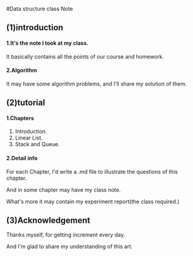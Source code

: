 #Data structure class Note
## (1)introduction
#### 1.It's the note I took at my class. 
It basically contains all the points of our course and homework.
#### 2.Algorithm
It may have some algorithm problems, and I'll share my solution of them.
## (2)tutorial
#### 1.Chapters
1. Introduction.
2. Linear List.
3. Stack and Queue.

#### 2.Detail info
For each Chapter, I'd write a .md file to illustrate the questions of this chapter.

And in some chapter may have my class note.

What's more it may contain my experiment report(the class required.)

## (3)Acknowledgement
Thanks myself, for getting increment every day.

And I'm glad to share my understanding of this art.